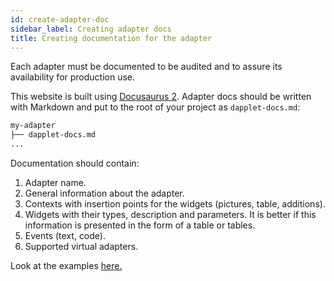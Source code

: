 ```yaml
---
id: create-adapter-doc
sidebar_label: Creating adapter docs
title: Creating documentation for the adapter
---
```


Each adapter must be documented to be audited and to assure its availability for production use.

This website is built using [Docusaurus 2](https://v2.docusaurus.io/). Adapter docs should be written with Markdown and put to the root of your project as `dapplet-docs.md`:

```bash
my-adapter
├── dapplet-docs.md
...
```

Documentation should contain:

  1. Adapter name.
  2. General information about the adapter.
  3. Contexts with insertion points for the widgets (pictures, table, additions).
  4. Widgets with their types, description and parameters. It is better if this information is presented in the form of a table or tables.
  5. Events (text, code).
  6. Supported virtual adapters.

Look at the examples [here.](https://github.com/dapplets/dapplet-docs/blob/master/static/md/atV050.md)
